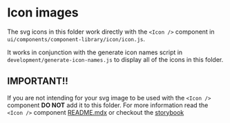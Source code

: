 # Icon images

The svg icons in this folder work directly with the `<Icon />` component in `ui/components/component-library/icon/icon.js`.

It works in conjunction with the generate icon names script in `development/generate-icon-names.js` to display all of the icons in this folder.

## IMPORTANT!!

If you are not intending for your svg image to be used with the `<Icon />` component **DO NOT** add it to this folder. For more information read the `<Icon />` component [README.mdx](../../../ui/components/component-library/icon/README.mdx) or checkout the [storybook](https://metamask.github.io/metamask-storybook/index.html?path=/story/ui-components-component-library-icon-icon-stories-js--default-story)
